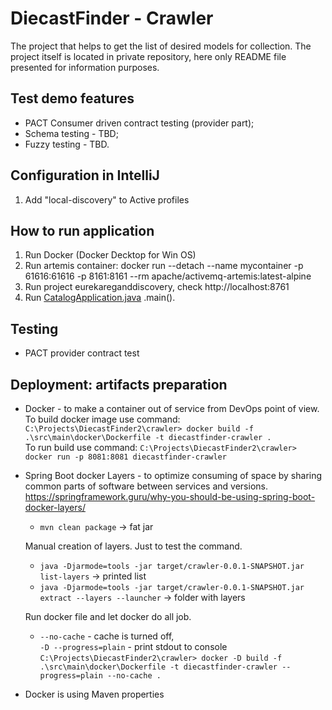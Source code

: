# DiecastFinder - Crawler

The project that helps to get the list of desired models for collection. 
The project itself is located in private repository, here only README file presented for information purposes.

## Test demo features
* PACT Consumer driven contract testing (provider part);
* Schema testing - TBD;
* Fuzzy testing - TBD.

## Configuration in IntelliJ
1. Add "local-discovery" to Active profiles

## How to run application
1. Run Docker (Docker Decktop for Win OS)
2. Run artemis container: docker run --detach --name mycontainer -p 61616:61616 -p 8161:8161 --rm apache/activemq-artemis:latest-alpine
3. Run project eurekareganddiscovery, check http://localhost:8761
4. Run [CatalogApplication.java](src%2Fmain%2Fjava%2Forg%2Fdiecastfinder%2Fcatalog%2FCatalogApplication.java) .main().

## Testing
* PACT provider contract test

## Deployment: artifacts preparation
* Docker - to make a container out of service from DevOps point of view.
  To build docker image use command:
  `C:\Projects\DiecastFinder2\crawler> docker build -f .\src\main\docker\Dockerfile -t diecastfinder-crawler .`
  <br>To run build use command:
  `C:\Projects\DiecastFinder2\crawler> docker run -p 8081:8081 diecastfinder-crawler`


* Spring Boot docker Layers - to optimize consuming of space by sharing common parts of software between services and versions.
  https://springframework.guru/why-you-should-be-using-spring-boot-docker-layers/
    * `mvn clean package` -> fat jar

  Manual creation of layers. Just to test the command.
    * `java -Djarmode=tools -jar target/crawler-0.0.1-SNAPSHOT.jar list-layers` -> printed list
    * `java -Djarmode=tools -jar target/crawler-0.0.1-SNAPSHOT.jar extract --layers --launcher` -> folder with layers

  Run docker file and let docker do all job.
    * `--no-cache` - cache is turned off,<br>
      `-D --progress=plain` - print stdout to console<br>
      `C:\Projects\DiecastFinder2\crawler> docker -D build -f .\src\main\docker\Dockerfile -t diecastfinder-crawler --progress=plain --no-cache .`


* Docker is using Maven properties